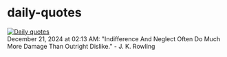 # daily-quotes
[![Daily quotes](https://github.com/ceepu8/daily-quotes/actions/workflows/daily-quote.yml/badge.svg)](https://github.com/ceepu8/daily-quotes/actions/workflows/daily-quote.yml)<br/>
December 21, 2024 at 02:13 AM: "Indifference And Neglect Often Do Much More Damage Than Outright Dislike." - J. K. Rowling
